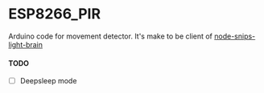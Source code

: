 # ESP8266_PIR

Arduino code for movement detector. It's make to be client of [node-snips-light-brain](https://github.com/Ianouu/node-snips-light-brain)

#### TODO
- [ ] Deepsleep mode
